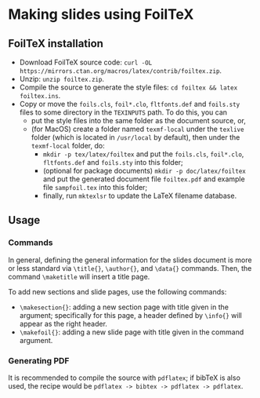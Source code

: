 # Making slides using FoilTeX

## FoilTeX installation

- Download FoilTeX source code: `curl -OL https://mirrors.ctan.org/macros/latex/contrib/foiltex.zip`.
- Unzip: `unzip foiltex.zip`.
- Compile the source to generate the style files: `cd foiltex && latex foiltex.ins`.
- Copy or move the `foils.cls`, `foil*.clo`, `fltfonts.def` and `foils.sty` files to some directory in the `TEXINPUTS` path. To do this, you can
  - put the style files into the same folder as the document source, or,
  - (for MacOS) create a folder named `texmf-local` under the `texlive` folder (which is located in `/usr/local` by default), then under the `texmf-local` folder, do:
    - `mkdir -p tex/latex/foiltex` and put the `foils.cls`, `foil*.clo`, `fltfonts.def` and `foils.sty` into this folder;
    - (optional for package documents) `mkdir -p doc/latex/foiltex` and put the generated document file `foiltex.pdf` and example file `sampfoil.tex` into this folder;
    - finally, run `mktexlsr` to update the LaTeX filename database.

## Usage

### Commands

In general, defining the general information for the slides document is more or less standard via `\title{}`, `\author{}`, and `\data{}` commands.
Then, the command `\maketitle` will insert a title page.

To add new sections and slide pages, use the following commands:

- `\makesection{}`: adding a new section page with title given in the argument; specifically for this page, a header defined by `\info{}` will appear as the right header.
- `\makefoil{}`: adding a new slide page with title given in the command argument.

### Generating PDF

It is recommended to compile the source with `pdflatex`; if bibTeX is also used, the recipe would be `pdflatex -> bibtex -> pdflatex -> pdflatex`.